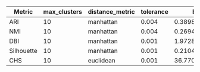 | Metric | max_clusters | distance_metric | tolerance | Best Value |
|---|---|---|---|---|
| ARI | 10 | manhattan | 0.004 | 0.3898314833023244 |
| NMI | 10 | manhattan | 0.004 | 0.2694304816858889 |
| DBI | 10 | manhattan | 0.001 | 1.97281818798241 |
| Silhouette | 10 | manhattan | 0.001 | 0.2104287009617214 |
| CHS | 10 | euclidean | 0.001 | 36.77071145608097 |